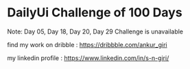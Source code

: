 # DailyUi Challenge of 100 Days

Note: Day 05, Day 18, Day 20, Day 29 Challenge is unavailable

find my work on dribble : https://dribbble.com/ankur_giri

my linkedin profile : https://www.linkedin.com/in/s-n-giri/
